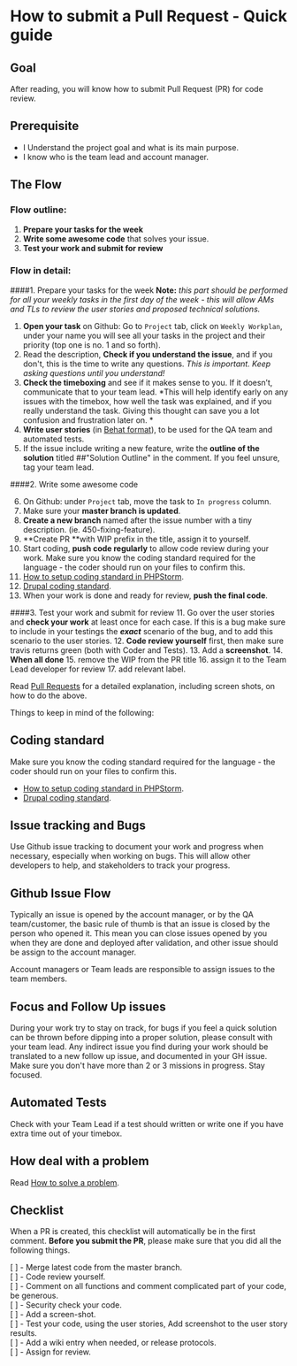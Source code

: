 # How to submit a Pull Request - Quick guide


## Goal

After reading, you will know how to submit Pull Request (PR) for code review.

## Prerequisite

* I Understand the project goal and what is its main purpose.
* I know who is the team lead and account manager.

## The Flow 

### Flow outline:

1. **Prepare your tasks for the week**
2. **Write some awesome code** that solves your issue.
1. **Test your work and submit for review**

### Flow in detail:

####1. Prepare your tasks for the week
**Note:** *this part should be performed for all your weekly tasks in the first day of the week - this will allow AMs and TLs to review the user stories and proposed technical solutions.*


1. **Open your task** on Github: Go to `Project` tab, click on `Weekly Workplan`, under your name you will see all your tasks in the project and their priority (top one is no. 1 and so forth).
2. Read the description, **Check if you understand the issue**, and if you don't, this is the time to  write any questions. *This is important. Keep asking questions until you understand!*
3. **Check the timeboxing** and see if it makes sense to you. If it doesn’t, communicate that to your team lead. *This will help identify early on any issues with the timebox, how well the task was explained, and if you really understand the task. Giving this thought can save you a lot confusion and frustration later on.  *
4. **Write user stories** (in [Behat format](http://docs.behat.org/en/v2.5/guides/1.gherkin.html)), to be used for the QA team and automated tests.
5. If the issue include writing a new feature, write the **outline of the solution** titled ##"Solution Outline" in the comment. If you feel unsure, tag your team lead.

####2. Write some awesome code

6. On Github: under `Project` tab, move the task to `In progress` column.
7. Make sure your **master branch is updated**.
7. **Create a new branch** named after the issue number with a tiny description. (ie. 450-fixing-feature).
8. **Create PR **with WIP prefix in the title, assign it to yourself.
9. Start coding, **push code regularly** to allow code review during your work. Make sure you know the coding standard required for the language - the coder should run on your files to confirm this.
  10. [How to setup coding standard in PHPStorm](https://www.jetbrains.com/help/phpstorm/2016.2/configuring-code-style.html#d1056806e40).
  11. [Drupal coding standard](https://www.drupal.org/docs/develop/standards). 
10. When your work is done and ready for review, **push the final code**.

####3. Test your work and submit for review
11. Go over the user stories and **check your work** at least once for each case. If this is a bug make sure to include in your testings the ***exact*** scenario of the bug, and to add this scenario to the user stories.
12. **Code review yourself** first, then make sure travis returns green (both with Coder and Tests).
13. Add a **screenshot**.
14. **When all done** 
  15. remove the WIP from the PR title 
  16. assign it to the Team Lead developer for review
  17. add relevant label.

Read [Pull Requests](https://www.thegizraway.com/pull_requests.html) for a detailed explanation, including screen shots, on how to do the above.



Things to keep in mind of the following:

## Coding standard 
 
Make sure you know the coding standard required for the language - the coder should run on your files to confirm this.

* [How to setup coding standard in PHPStorm](https://www.jetbrains.com/help/phpstorm/2016.2/configuring-code-style.html#d1056806e40).
* [Drupal coding standard](https://www.drupal.org/docs/develop/standards).

## Issue tracking and Bugs

Use Github issue tracking to document your work and progress when necessary, especially when working on bugs. This will allow other developers to help, and stakeholders to track your progress.


## Github Issue Flow


Typically an issue is opened by the account manager, or by the QA team/customer, the basic rule of thumb is that an issue is closed by the person who opened it. 
This mean you can close issues opened by you when they are done and deployed after validation, and other issue should be assign to the account manager.

Account managers or Team leads are responsible to assign issues to the team members.

## Focus and Follow Up issues

During your work try to stay on track, for bugs if you feel a quick solution can be thrown before dipping into a proper solution, please consult with your team lead.
Any indirect issue you find during your work should be translated to a new follow up issue, and documented in your GH issue. Make sure you don't have more than 2 or 3 missions in progress. Stay focused.

## Automated Tests

Check with your Team Lead if a test should written or write one if you have extra time out of your timebox.

## How deal with a problem
Read [How to solve a problem](https://www.thegizraway.com/how_to_solve_a_problem.html).


## Checklist
When a PR is created, this checklist will automatically be in the first comment. **Before you submit the PR**, please make sure that you did all the following things.

[ ] - Merge latest code from the master branch.    
[ ] - Code review yourself.  
[ ] - Comment on all functions and comment complicated part of your code, be generous.  
[ ] - Security check your code.  
[ ] - Add a screen-shot.  
[ ] - Test your code, using the user stories, Add screenshot to the user story results.   
[ ] - Add a wiki entry when needed, or release protocols.  
[ ] - Assign for review.